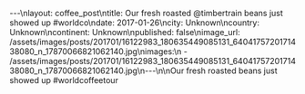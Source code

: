---\nlayout: coffee_post\ntitle: Our fresh roasted @timbertrain beans just showed up #worldco\ndate: 2017-01-26\ncity: Unknown\ncountry: Unknown\ncontinent: Unknown\npublished: false\nimage_url: /assets/images/posts/201701/16122983_180635449085131_6404175720171438080_n_17870066821062140.jpg\nimages:\n  - /assets/images/posts/201701/16122983_180635449085131_6404175720171438080_n_17870066821062140.jpg\n---\n\nOur fresh roasted beans just showed up #worldcoffeetour
